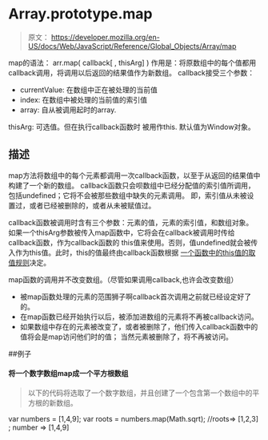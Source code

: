 # Array.prototype.map
> 原文： https://developer.mozilla.org/en-US/docs/Web/JavaScript/Reference/Global_Objects/Array/map


map的语法： arr.map( callback[ , thisArg] )
作用是：将原数组中的每个值都用 callback调用，将调用以后返回的结果值作为新数组。
callback接受三个参数：

- currentValue: 在数组中正在被处理的当前值
- index: 在数组中被处理的当前值的索引值
- array: 自从被调用起时的array.


thisArg: 可选值。但在执行callback函数时 被用作this. 默认值为Window对象。

## 描述
map方法将数组中的每个元素都调用一次callback函数，以至于从返回的结果值中构建了一个新的数组。
callback函数只会呗数组中已经分配值的索引值所调用，包括undefined；它将不会被那些数组中缺失的元素调用。
即，索引值从未被设置过，或者已经被删除的，或者从未被赋值过。

callback函数被调用时含有三个参数：元素的值，元素的索引值，和数组对象。
如果一个thisArg参数被传入map函数中，它将会在callback被调用时传给callback函数，作为callback函数的
this值来使用。否则，值undefined就会被传入作为this值。此时，this的值最终由callback函数根据
[一个函数中的this值的取值规则](https://developer.mozilla.org/en-US/docs/Web/JavaScript/Reference/Operators/this)决定。

map函数的调用并不改变数组。（尽管如果调用callback,也许会改变数组）

- 被map函数处理的元素的范围狮子啊callback首次调用之前就已经设定好了的。
- 在map函数已经开始执行以后，被添加进数组的元素将不再被callback访问。
- 如果数组中存在的元素被改变了，或者被删除了，他们传入callback函数中的值将会是map访问他们时的值；
当然元素被删除了，将不再被访问。

##例子

#### 将一个数字数组map成一个平方根数组

>以下的代码将选取了一个数字数组，并且创建了一个包含第一个数组中的平方根的新数组。
  
  var numbers  = [1,4,9];
  var roots = numbers.map(Math.sqrt);
  //roots=> [1,2,3] ; number => [1,4,9]




